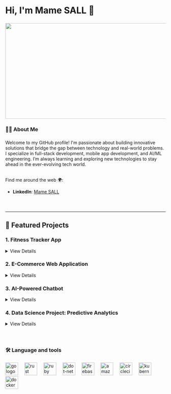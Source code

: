 <h1>Hi, I'm Mame SALL 👋</h1>

###


<div align="center">
  <img height="300" width="700" src="https://media2.giphy.com/media/ZVik7pBtu9dNS/giphy.gif?cid=6c09b952ybtuk500cdaijuecd3dl680czrlsxki7khrulbf6&ep=v1_gifs_search&rid=giphy.gif&ct=g"  />
</div>


###



<h3 align="left">👩‍💻  About Me</h3>

###

<p align="left">Welcome to my GitHub profile! I'm passionate about building innovative solutions that bridge the gap between technology and real-world problems. I specialize in full-stack development, mobile app development, and AI/ML engineering. I’m always learning and exploring new technologies to stay ahead in the ever-evolving tech world.<br>

<br>

Find me around the web 🌍:  
- **LinkedIn**: [Mame SALL](link)  

<br>


###


---



## 🚀 **Featured Projects**  


### 1. **Fitness Tracker App**  
<details>
<summary>View Details</summary>

A mobile app built with **React Native** to help users track their workouts, set fitness goals, and monitor progress.  
- **Features**: Workout logging, progress charts, reminders  
- **Tech Stack**: React Native, Firebase, Redux  
- [View Project](link-to-repo)  
</details>



### 2. **E-Commerce Web Application**  
<details>
<summary>View Details</summary>

A full-stack e-commerce platform with user authentication, product management, and payment integration.  
- **Features**: User roles, product search, Stripe payment gateway  
- **Tech Stack**: React, Node.js, MongoDB  
- [View Project](link-to-repo)  
</details>



### 3. **AI-Powered Chatbot**  
<details>
<summary>View Details</summary>

An intelligent chatbot built using **Python** and **TensorFlow** for natural language processing.  
- **Features**: Context-aware responses, sentiment analysis  
- **Tech Stack**: Python, TensorFlow, Flask  
- [View Project](link-to-repo)  
</details>



### 4. **Data Science Project: Predictive Analytics**  
<details>
<summary>View Details</summary>

A machine learning model to predict trends based on historical data.  
- **Features**: Data cleaning, model training, visualization  
- **Tech Stack**: Python, Pandas, Scikit-learn, Matplotlib  
- [View Project](link-to-repo)  
</details>


###


<br>

<h3 align="left">🛠 Language and tools</h3>

###

<div align="left">
  <img src="https://cdn.jsdelivr.net/gh/devicons/devicon/icons/go/go-original-wordmark.svg" height="40" alt="go logo"  />
  <img width="12" />
  <img src="https://cdn.jsdelivr.net/gh/devicons/devicon/icons/rust/rust-original.svg" height="40" alt="rust logo"  />
  <img width="12" />
  <img src="https://cdn.jsdelivr.net/gh/devicons/devicon/icons/ruby/ruby-plain-wordmark.svg" height="40" alt="ruby logo"  />
  <img width="12" />
  <img src="https://cdn.jsdelivr.net/gh/devicons/devicon/icons/dot-net/dot-net-plain-wordmark.svg" height="40" alt="dot-net logo"  />
  <img width="12" />
  <img src="https://cdn.jsdelivr.net/gh/devicons/devicon/icons/firebase/firebase-plain-wordmark.svg" height="40" alt="firebase logo"  />
  <img width="12" />
  <img src="https://cdn.jsdelivr.net/gh/devicons/devicon/icons/amazonwebservices/amazonwebservices-line-wordmark.svg" height="40" alt="amazonwebservices logo"  />
  <img width="12" />
  <img src="https://cdn.jsdelivr.net/gh/devicons/devicon/icons/circleci/circleci-plain.svg" height="40" alt="circleci logo"  />
  <img width="12" />
  <img src="https://cdn.jsdelivr.net/gh/devicons/devicon/icons/kubernetes/kubernetes-plain.svg" height="40" alt="kubernetes logo"  />
  <img width="12" />
  <img src="https://cdn.jsdelivr.net/gh/devicons/devicon/icons/docker/docker-plain-wordmark.svg" height="40" alt="docker logo"  />
</div>

###

